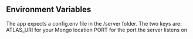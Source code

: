 ## Environment Variables
The app expects a config.env file in the /server folder. 
The two keys are:
ATLAS_URI for your Mongo location
PORT for the port the server listens on